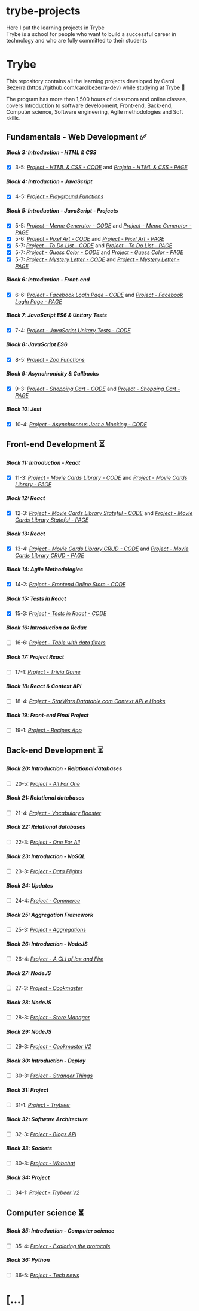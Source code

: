 # trybe-projects
Here I put the learning projects in Trybe <br>
Trybe is a school for people who want to build a successful career in technology and who are fully committed to their students

# Trybe
This repository contains all the learning projects developed by Carol Bezerra (https://github.com/carolbezerra-dev) while studying at [Trybe](https://www.betrybe.com/) :rocket:

The program has more than 1,500 hours of classroom and online classes, covers Introduction to software development, Front-end, Back-end, Computer science, Software engineering, Agile methodologies and Soft skills.  
  
## Fundamentals - Web Development :white_check_mark:  

##### Block 3: Introduction - HTML & CSS

- [x] 3-5: _[Project - HTML & CSS - CODE](https://github.com/carolbezerra-dev/trybe-projects/tree/main/1.WebDevelopment/3.HTML-CSS)_ and  _[Projeto - HTML & CSS - PAGE](https://carolbezerra-dev.github.io/trybe-projects/1.WebDevelopment/3.HTML-CSS/)_

##### Block 4: Introduction - JavaScript

- [x] 4-5: _[Project - Playground Functions](https://github.com/carolbezerra-dev/trybe-projects/tree/main/1.WebDevelopment/4.JavaScript)_

##### Block 5: Introduction - JavaScript - Projects

- [x] 5-5: _[Project - Meme Generator - CODE](https://github.com/carolbezerra-dev/trybe-projects/tree/main/1.WebDevelopment/5.DOM-Selectors/Meme-Generator)_ and _[Project - Meme Generator - PAGE](https://carolbezerra-dev.github.io/trybe-projects/1.WebDevelopment/5.DOM-Selectors/Meme-Generator/)_
- [x] 5-6: _[Project - Pixel Art - CODE](https://github.com/carolbezerra-dev/trybe-projects/tree/main/1.WebDevelopment/5.DOM-Selectors/Pixels-Art)_ and _[Project - Pixel Art - PAGE](https://carolbezerra-dev.github.io/trybe-projects/1.WebDevelopment/5.DOM-Selectors/Pixels-Art/)_
- [x] 5-7: _[Project - To Do List - CODE](https://github.com/carolbezerra-dev/trybe-projects/tree/main/1.WebDevelopment/5.DOM-Selectors/ToDo-List)_ and _[Project - To Do List - PAGE](https://carolbezerra-dev.github.io/trybe-projects/1.WebDevelopment/5.DOM-Selectors/ToDo-List/)_
- [x] 5-7: _[Project - Guess Color - CODE](https://github.com/carolbezerra-dev/trybe-projects/tree/main/1.WebDevelopment/5.DOM-Selectors/Color-Guess)_ and _[Project - Guess Color - PAGE](https://carolbezerra-dev.github.io/trybe-projects/1.WebDevelopment/5.DOM-Selectors/Color-Guess/)_
- [x] 5-7: _[Project - Mystery Letter - CODE](https://github.com/carolbezerra-dev/trybe-projects/tree/main/1.WebDevelopment/5.DOM-Selectors/Mystery-Letter)_ and _[Project - Mystery Letter - PAGE](https://carolbezerra-dev.github.io/trybe-projects/1.WebDevelopment/5.DOM-Selectors/Mystery-Letter/)_

##### Block 6: Introduction - Front-end

- [x] 6-6: _[Project - Facebook LogIn Page - CODE](https://github.com/carolbezerra-dev/trybe-projects/tree/main/1.WebDevelopment/6.Forms)_ and _[Project - Facebook LogIn Page - PAGE](https://carolbezerra-dev.github.io/trybe-projects/1.WebDevelopment/6.Forms/)_

##### Block 7: JavaScript ES6 & Unitary Tests

- [x] 7-4: _[Project - JavaScript Unitary Tests - CODE](https://github.com/carolbezerra-dev/trybe-projects/tree/main/1.WebDevelopment/7.ES6)_

##### Block 8: JavaScript ES6

- [x] 8-5: _[Project - Zoo Functions](https://github.com/carolbezerra-dev/trybe-projects/tree/main/1.WebDevelopment/8.Higher-Order-Functions)_

##### Block 9: Asynchronicity & Callbacks

- [x] 9-3: _[Project - Shopping Cart - CODE](https://github.com/carolbezerra-dev/trybe-projects/tree/main/1.WebDevelopment/9.Promise)_ and _[Project - Shopping Cart - PAGE](https://carolbezerra-dev.github.io/trybe-projects/1.WebDevelopment/9.Promise/)_

##### Block 10: Jest

- [x] 10-4: _[Project - Asynchronous Jest e Mocking - CODE](https://github.com/carolbezerra-dev/trybe-projects/tree/main/1.WebDevelopment/10.Jest-Mocks-Project)_


## Front-end Development :hourglass_flowing_sand:

##### Block 11: Introduction - React

- [x] 11-3: _[Project - Movie Cards Library - CODE](https://github.com/carolbezerra-dev/trybe-projects/tree/main/2.FrontEnd/11.React-Introduction)_ and _[Project - Movie Cards Library - PAGE](https://movie-cards-library-project.vercel.app/)_

##### Block 12: React

- [x] 12-3: _[Project - Movie Cards Library Stateful - CODE](https://github.com/carolbezerra-dev/trybe-projects/tree/main/2.FrontEnd/12.Forms-React)_ and _[Project - Movie Cards Library Stateful - PAGE](https://movie-card-library-stateful.vercel.app/)_  

##### Block 13: React

- [x] 13-4: _[Project - Movie Cards Library CRUD - CODE](https://github.com/carolbezerra-dev/trybe-projects/tree/main/2.FrontEnd/13.React-Router)_ and _[Project - Movie Cards Library CRUD - PAGE](https://movie-card-library-crud-project.vercel.app/)_

##### Block 14: Agile Methodologies

- [x] 14-2: _[Project - Frontend Online Store - CODE](https://github.com/carolbezerra-dev/trybe-projects/tree/main/2.FrontEnd/14.Frontend-Online-store)_

##### Block 15: Tests in React

- [x] 15-3: _[Project - Tests in React - CODE](https://github.com/carolbezerra-dev/trybe-projects/tree/main/2.FrontEnd/15.React-Testing-Library)_

##### Block 16: Introduction ao Redux

- [ ] 16-6: _[Project - Table with data filters]()_

##### Block 17: Project React

- [ ] 17-1: _[Project - Trivia Game]()_

##### Block 18: React & Context API

- [ ] 18-4: _[Project - StarWars Datatable com Context API e Hooks]()_

##### Block 19: Front-end Final Project

- [ ] 19-1: _[Project - Recipes App]()_


## Back-end Development :hourglass_flowing_sand:

##### Block 20: Introduction - Relational databases

- [ ] 20-5: _[Project - All For One]()_

##### Block 21: Relational databases

- [ ] 21-4: _[Project - Vocabulary Booster]()_

##### Block 22: Relational databases

- [ ] 22-3: _[Project - One For All]()_

##### Block 23: Introduction - NoSQL

- [ ] 23-3: _[Project - Data Flights]()_

##### Block 24: Updates

- [ ] 24-4: _[Project - Commerce]()_

##### Block 25: Aggregation Framework

- [ ] 25-3: _[Project - Aggregations]()_

##### Block 26: Introduction - NodeJS

- [ ] 26-4: _[Project - A CLI of Ice and Fire]()_

##### Block 27: NodeJS

- [ ] 27-3: _[Project - Cookmaster]()_

##### Block 28: NodeJS

- [ ] 28-3: _[Project - Store Manager]()_

##### Block 29: NodeJS

- [ ] 29-3: _[Project - Cookmaster V2]()_

##### Block 30: Introduction - Deploy

- [ ] 30-3: _[Project - Stranger Things]()_

##### Block 31: Project

- [ ] 31-1: _[Project - Trybeer]()_

##### Block 32: Software Architecture

- [ ] 32-3: _[Project - Blogs API]()_

##### Block 33: Sockets

- [ ] 30-3: _[Project - Webchat]()_

##### Block 34: Project

- [ ] 34-1: _[Project - Trybeer V2]()_


## Computer science :hourglass_flowing_sand:

##### Block 35: Introduction - Computer science

- [ ] 35-4: _[Project - Exploring the protocols]()_

##### Block 36: Python

- [ ] 36-5: _[Project - Tech news]()_

# [...]
